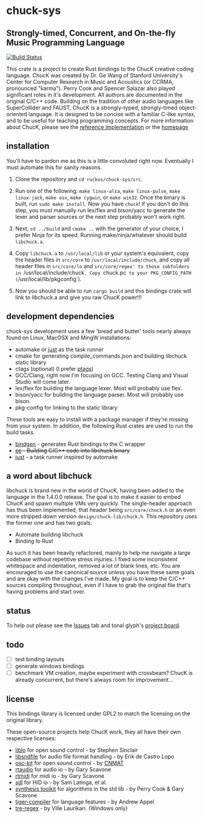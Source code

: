 # chuck-sys

## Strongly-timed, Concurrent, and On-the-fly Music Programming Language

[![Build Status](https://travis-ci.org/tonal-glyph/chuck-sys.svg?branch=master)](https://travis-ci.org/tonal-glyph/chuck-sys)

This crate is a project to create Rust bindings to the ChucK creative coding language. ChucK was created by Dr. Ge Wang of Stanford University's Center for Computer Research in Music and Acoustics (or CCRMA, pronounced "karma"). Perry Cook and Spencer Salazar also played significant roles in it's development. All authors are documented in the original C/C++ code. Building on the tradition of other audio languages like SuperCollider and FAUST, ChucK is a strongly-typed, strongly-timed object-oriented language. It is designed to be concise with a familiar C-like syntax, and to be useful for teaching programming concepts. For more information about ChucK, please see the [reference implementation](https://github.com/ccrma/chuck) or the [homepage](http://chuck.stanford.edu)

## installation

You'll have to pardon me as this is a little convoluted right now. Eventually I must automate this for sanity reasons.

1. Clone the repository and `cd ruckus/chuck-sys/src`.

2. Run one of the following: `make linux-alsa`, `make linux-pulse`, `make linux-jack`, `make osx`, `make cygwin`, or `make win32`. Once the binary is built, run `sudo make install`. Now you have `chuck`! If you don't do this step, you must manually run lex/flex and bison/yacc to generate the lexer and parser sources or the next step probably won't work right.

3. Next, `cd ../build` and `cmake ..` with the generator of your choice, I prefer Ninja for its speed. Running make/ninja/whatever should build `libchuck.a`.

4. Copy `libchuck.a` to `/usr/local/lib` or your system's equivalent, copy the header files in `src/core` to `/usr/local/include/chuck`, and copy all header files in `src/core/lo` and `src/core/regex' to those subfolders in `/usr/local/include/chuck`. Copy `chuck.pc` to your PKG_CONFIG_PATH (`/usr/local/lib/pkgconfig`).

5. Now you should be able to run `cargo build` and this bindings crate will link to libchuck.a and give you raw ChucK power!!!

## development dependencies

chuck-sys development uses a few 'bread and butter' tools nearly always found on Linux, MacOSX and MingW installations:

- automake or [just](https://github.com/casey/just) as the task runner
- cmake for generating compile_commands.json and building libchuck static library
- ctags (optional) (I prefer [ptags](https://github.com/dalance/ptags))
- GCC/Clang, right now I'm focusing on GCC. Testing Clang and Visual Studio will come later.
- lex/flex for building the language lexer. Most will probably use flex.
- bison/yacc for building the language parser. Most will probably use bison.
- pkg-config for linking to the static library

These tools are easy to install with a package manager if they're missing from your system. In addition, the following Rust crates are used to run the build tasks.

- [bindgen](https://github.com/rust-lang/rust-bindgen) - generates Rust bindings to the C wrapper
- ~~[cc](https://github.com/alexcrichton/cc-rs) - Building C/C++ code into libchuck binary~~
- [just](https://github.com/casey/just) - a task runner inspired by automake

## a word about libchuck

libchuck is brand new in the world of ChucK, having been added to the language in the 1.4.0.0 release. The goal is to make it easier to embed ChucK and spawn multiple VMs very quickly. The single-header approach has thus been implemented, that header being `src/core/chuck.h` or an even more stripped down version `design/chuck-lib/chuck.h`. This repository uses the former one and has two goals:

- Automate building libchuck
- Binding to Rust

As such it has been heavily refactored, mainly to help me navigate a large codebase without repetitive stress injuries. I fixed some inconsistent whitespace and indentation, removed a lot of blank lines, etc. You are encouraged to use the canonical source unless you have these same goals and are okay with the changes I've made. My goal is to keep the C/C++ sources compiling throughout, even if I have to grab the original file that's having problems and start over.

## status

To help out please see the [Issues](https://github.com/tonal-glyph/ruckus/issues) tab and tonal glyph's [project board](https://github.com/orgs/tonal-glyph/projects/2).

## todo

- [ ] test binding layouts
- [ ] generate windows bindings
- [ ] benchmark VM creation, maybe experiment with crossbeam? ChucK is already concurrent, but there's always room for improvement...

## license

This bindings library is licensed under GPL2 to match the licensing on the original library.

These open-source projects help ChucK work, they all have their own respective licenses:

- [liblo](https://github.com/radarsat1/liblo) for open sound control - by Stephen Sinclair
- [libsndfile](https://github.com/erikd/libsndfile/) for audio file format handling - by Erik de Castro Lopo
- [osc-kit](https://github.com/CNMAT/CNMAT-OSC) for open sound control - by [CNMAT](http://cnmat.berkeley.edu/)
- [rtaudio](https://github.com/thestk/rtaudio) for audio io - by Gary Scavone
- [rtmidi](https://github.com/thestk/rtmidi) for midi io - by Gary Scavone
- [sdl](https://www.libsdl.org) for HID io - by Sam Latinga, et al.
- [synthesis toolkit](https://github.com/thestk/stk) for algorithms in the std lib - by Perry Cook & Gary Scavone
- [tiger-compiler](https://www.cs.princeton.edu/~appel/modern/c/project.html) for language features -  by Andrew Appel
- [tre-regex](https://github.com/laurikari/tre) -  by Ville Laurikari. (Windows only)
